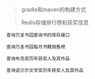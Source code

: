 > gradle和maven的构建方式

> Redis存储排行榜和获奖信息

    查询万圣书园查询书的库存接口
    
    查询万圣书园每月书籍销售榜
    
    查询布克奖历年获奖人及其作品
    
    查询诺贝尔文学奖历年获奖人及其作品
